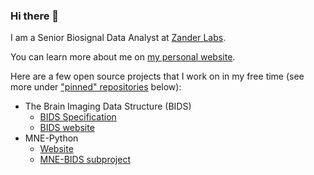 ### Hi there 👋

I am a Senior Biosignal Data Analyst at [Zander Labs](https://zanderlabs.com/).

You can learn more about me on [my personal website](https://stefanappelhoff.com/).

Here are a few open source projects that I work on in my free time (see more under ["pinned" repositories](https://github.com/sappelhoff) below):

- The Brain Imaging Data Structure (BIDS)
    - [BIDS Specification](https://bids-specification.readthedocs.io/)
    - [BIDS website](https://bids.neuroimaging.io/)
- MNE-Python
    - [Website](https://mne.tools)
    - [MNE-BIDS subproject](https://mne.tools/mne-bids)

